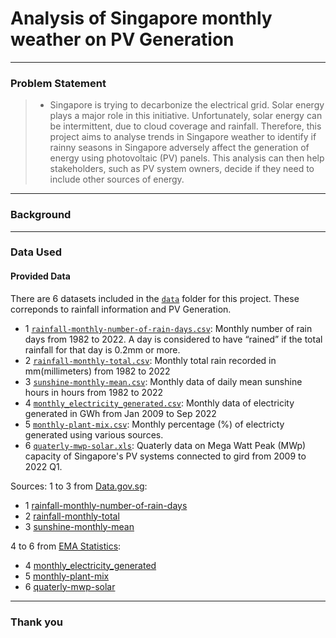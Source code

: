 # Analysis of Singapore monthly weather on PV Generation

---

### Problem Statement

> * Singapore is trying to decarbonize the electrical grid. Solar energy plays a major role in this initiative. Unfortunately, solar energy can be intermittent, due to cloud coverage and rainfall. Therefore, this project aims to analyse trends in Singapore weather to identify if rainny seasons in Singapore adversely affect the generation of energy using photovoltaic (PV) panels. This analysis can then help stakeholders, such as PV system owners, decide if they need to include other sources of energy.   

---

### Background

---

### Data Used

#### Provided Data

There are 6 datasets included in the [`data`](./data/) folder for this project. These correponds to rainfall information and PV Generation. 

* 1 [`rainfall-monthly-number-of-rain-days.csv`](./data/rainfall-monthly-number-of-rain-days.csv): Monthly number of rain days from 1982 to 2022. A day is considered to have “rained” if the total rainfall for that day is 0.2mm or more.
* 2 [`rainfall-monthly-total.csv`](./data/rainfall-monthly-total.csv): Monthly total rain recorded in mm(millimeters) from 1982 to 2022
* 3 [`sunshine-monthly-mean.csv`](./data/sunshine-monthly-mean.csv): Monthly data of daily mean sunshine hours in hours from 1982 to 2022
* 4 [`monthly_electricity_generated.csv`](./data/monthly_electricity_generated.csv): Monthly data of electricity generated in GWh from Jan 2009 to Sep 2022
* 5 [`monthly-plant-mix.csv`](./data/monthly-plant-mix.csv): Monthly percentage (%) of electricty generated using various sources.
* 6 [`quaterly-mwp-solar.xls`](./data/quaterly-mwp-solar.xls): Quaterly data on Mega Watt Peak (MWp) capacity of Singapore's PV systems connected to gird from 2009 to 2022 Q1.

Sources:
1 to 3 from [Data.gov.sg](https://data.gov.sg/):
* 1 [rainfall-monthly-number-of-rain-days](https://data.gov.sg/dataset/rainfall-monthly-number-of-rain-days)
* 2 [rainfall-monthly-total](https://data.gov.sg/dataset/rainfall-monthly-maximum-daily-total)
* 3 [sunshine-monthly-mean](https://data.gov.sg/dataset/sunshine-duration-monthly-mean-daily-duration)

4 to 6 from [EMA Statistics](https://www.ema.gov.sg/Statistics.aspx):
* 4 [monthly_electricity_generated](https://www.ema.gov.sg/TemStatistic.aspx?pagesid=20210218Z0Z6JYV1gayG&pagemode=live&sta_sid=20140802apItNJRIa9Pa)
* 5 [monthly-plant-mix](https://www.ema.gov.sg/statistic.aspx?sta_sid=20140802NEeM2zyMguvz)
* 6 [quaterly-mwp-solar](https://www.ema.gov.sg/statistic.aspx?sta_sid=20170711hc85chOLVvWp)

---

### Thank you

